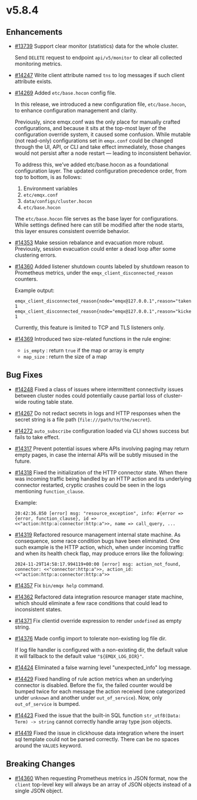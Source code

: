 # v5.8.4

## Enhancements

- [#13739](https://github.com/emqx/emqx/pull/13739) Support clear monitor (statistics) data for the whole cluster.

  Send `DELETE` request to endpoint `api/v5/monitor` to clear all collected monitoring metrics.

- [#14247](https://github.com/emqx/emqx/pull/14247) Write client attribute named `tns` to log messages if such client attribute exists.

- [#14269](https://github.com/emqx/emqx/pull/14269) Added `etc/base.hocon` config file.

  In this release, we introduced a new configuration file, `etc/base.hocon`, to enhance configuration management and clarity.

  Previously, since emqx.conf was the only place for manually crafted configurations, and because it sits at the top-most layer
  of the configuration override system, it caused some confusion.
  While mutable (not read-only) configurations set in `emqx.conf` could be changed through the UI, API, or CLI and take effect immediately,
  those changes would not persist after a node restart — leading to inconsistent behavior.

  To address this, we’ve added etc/base.hocon as a foundational configuration layer.
  The updated configuration precedence order, from top to bottom, is as follows:

  1. Environment variables
  2. `etc/emqx.conf`
  3. `data/configs/cluster.hocon`
  4. `etc/base.hocon`

  The `etc/base.hocon` file serves as the base layer for configurations.
  While settings defined here can still be modified after the node starts,
  this layer ensures consistent override behavior.

- [#14353](https://github.com/emqx/emqx/pull/14353) Make session rebalance and evacuation more robust. Previously, session evacuation could enter a dead loop after some clustering errors.

- [#14360](https://github.com/emqx/emqx/pull/14360) Added listener shutdown counts labeled by shutdown reason to Prometheus metrics, under the `emqx_client_disconnected_reason` counters.

  Example output:

  ```
  emqx_client_disconnected_reason{node="emqx@127.0.0.1",reason="takenover"} 1
  emqx_client_disconnected_reason{node="emqx@127.0.0.1",reason="kicked"} 1
  ```

  Currently, this feature is limited to TCP and TLS listeners only.

- [#14369](https://github.com/emqx/emqx/pull/14369) Introduced two size-related functions in the rule engine:
  - `is_empty` : return `true` if the map or array is empty
  - `map_size` : return the size of a map



## Bug Fixes

- [#14248](https://github.com/emqx/emqx/pull/14248) Fixed a class of issues where intermittent connectivity issues between cluster nodes could potentially cause partial loss of cluster-wide routing table state.

- [#14267](https://github.com/emqx/emqx/pull/14267) Do not redact secrets in logs and HTTP responses when the secret string is a file path (`file:///path/to/the/secret`).

- [#14272](https://github.com/emqx/emqx/pull/14272) `auto_subscribe` configuration loaded via CLI shows success but fails to take effect.

- [#14317](https://github.com/emqx/emqx/pull/14317) Prevent potential issues where APIs involving paging may return empty pages, in case the internal APIs will be subtly misused in the future.

- [#14318](https://github.com/emqx/emqx/pull/14318) Fixed the initialization of the HTTP connector state.  When there was incoming traffic being handled by an HTTP action and its underlying connector restarted, cryptic crashes could be seen in the logs mentioning `function_clause`.

  Example:

  ```
  20:42:36.850 [error] msg: "resource_exception", info: #{error => {error, function_clause}, id => <<"action:http:a:connector:http:a">>, name => call_query, ...
  ```

- [#14319](https://github.com/emqx/emqx/pull/14319) Refactored resource management internal state machine.  As consequence, some race condition bugs have been eliminated.  One such example is the HTTP action, which, when under incoming traffic and when its health check flap, may produce errors like the following:

  ```
  2024-11-29T14:58:17.994119+00:00 [error] msg: action_not_found, connector: <<"connector:http:a">>, action_id: <<"action:http:a:connector:http:a">>
  ```

- [#14357](https://github.com/emqx/emqx/pull/14357) Fix `bin/emqx help` command.

- [#14362](https://github.com/emqx/emqx/pull/14362) Refactored data integration resource manager state machine, which should eliminate a few race conditions that could lead to inconsistent states.

- [#14371](https://github.com/emqx/emqx/pull/14371) Fix clientid override expression to render `undefined` as empty string.

- [#14376](https://github.com/emqx/emqx/pull/14376) Made config import to tolerate non-existing log file dir.

  If log file handler is configured with a non-existing dir, the default value it will fallback to the default value `"${EMQX_LOG_DIR}"`.

- [#14424](https://github.com/emqx/emqx/pull/14424) Eliminated a false warning level "unexpected_info" log message.

- [#14429](https://github.com/emqx/emqx/pull/14429) Fixed handling of rule action metrics when an underlying connector is disabled.  Before the fix, the failed counter would be bumped twice for each message the action received (one categorized under `unknown` and another under `out_of_service`).  Now, only `out_of_service` is bumped.

- [#14423](https://github.com/emqx/emqx/pull/14423) Fixed the issue that the built-in SQL function `str_utf8(Data: Term) -> string` cannot correctly handle array type json objects.

- [#14419](https://github.com/emqx/emqx/pull/14419) Fixed the issue in clickhouse data integration where the insert sql template could not be parsed correctly. There can be no spaces around the `VALUES` keyword.

## Breaking Changes

- [#14360](https://github.com/emqx/emqx/pull/14360) When requesting Prometheus metrics in JSON format, now the `client` top-level key will always be an array of JSON objects instead of a single JSON object.
